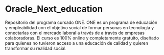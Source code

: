 # Oracle_Next_education
Repositorio del programa cursado ONE.
ONE es un programa de educación y empleabilidad con el objetivo social de formar personas en tecnología y conectarlas con el mercado laboral a través de a través de empresas colaboradoras.
El curso es 100% online y completamente gratuito, diseñado para quienes no tuvieron acceso a una educación de calidad y quieren transformar su realidad social.
